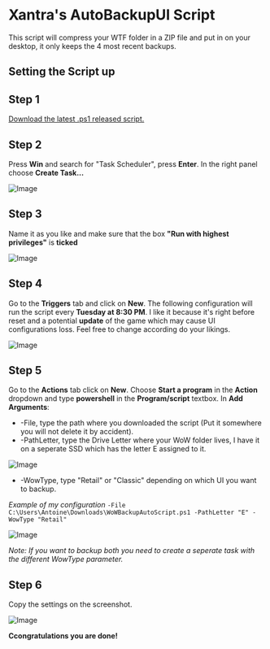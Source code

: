 # Xantra's AutoBackupUI Script

This script will compress your WTF folder in a ZIP file and put in on your desktop, it only keeps the 4 most recent backups.

## Setting the Script up

Step 1
---
[Download the latest .ps1 released script.](https://github.com/Xantra/WoWAutoBackupUI/releases/tag/v1.1)

Step 2
---
Press **Win** and search for "Task Scheduler", press **Enter**.
In the right panel choose **Create Task...**

![Image](https://i.imgur.com/lMrqkAm.png)

Step 3
---
Name it as you like and make sure that the box **"Run with highest privileges"** is **ticked**

![Image](https://i.imgur.com/t92r8X0.png)

Step 4
---
Go to the **Triggers** tab and click on **New**.
The following configuration will run the script every **Tuesday at 8:30 PM**. I like it because it's right before reset and a potential **update** of the game which may cause UI configurations loss.
Feel free to change according do your likings.

![Image](https://i.imgur.com/I2ZyMWn.png)

Step 5
---
Go to the **Actions** tab click on **New**. Choose **Start a program** in the **Action** dropdown and type **powershell** in the **Program/script** textbox.
In **Add Arguments**: 
* -File, type the path where you downloaded the script (Put it somewhere you will not delete it by accident).
* -PathLetter, type the Drive Letter where your WoW folder lives, I have it on a seperate SSD which has the letter E assigned to it.

![Image](https://i.imgur.com/yiYamUi.png)

* -WowType, type "Retail" or "Classic" depending on which UI you want to backup.

*Example of my configuration* `-File C:\Users\Antoine\Downloads\WoWBackupAutoScript.ps1 -PathLetter "E" -WowType "Retail"`

![Image](https://i.imgur.com/xA1mjW9.png)

*Note: If you want to backup both you need to create a seperate task with the different WowType parameter.*

Step 6
---

Copy the settings on the screenshot.

![Image](https://i.imgur.com/lK1pB9R.png)

**Ccongratulations you are done!**



